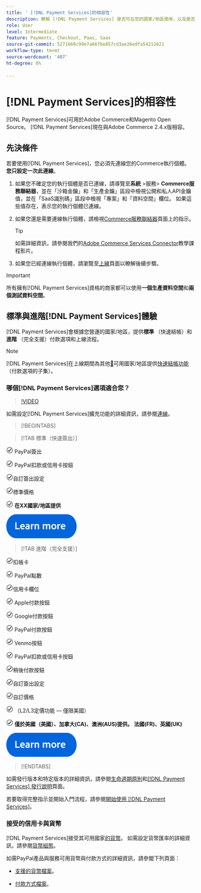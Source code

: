 ```yaml
---
title: ' [!DNL Payment Services]的相容性'
description: 瞭解 [!DNL Payment Services] 是否可在您的國家/地區使用，以及是否可與您的Adobe Commerce版本相容。
role: User
level: Intermediate
feature: Payments, Checkout, Paas, Saas
source-git-commit: 5271668c99e7a66fbe857cd3ae26edfa54211621
workflow-type: tm+mt
source-wordcount: '407'
ht-degree: 0%

---
```



# [!DNL Payment Services]的相容性

[!DNL Payment Services]可用於Adobe Commerce和Magento Open Source。 [!DNL Payment Services]現在與Adobe Commerce 2.4.x版相容。

## 先決條件

若要使用[!DNL Payment Services]，您必須先連線您的Commerce執行個體。 **您只設定一次此連線**。

1. 如果您不確定您的執行個體是否已連線，請導覽至&#x200B;**系統** >服務> **Commerce服務聯結器**，並在「沙箱金鑰」和「生產金鑰」區段中檢視公開和私人API金鑰值，並在「SaaS識別碼」區段中檢視「專案」和「資料空間」欄位。 如果這些值存在，表示您的執行個體已連線。

1. 如果您還是需要連線執行個體，請檢視[Commerce服務聯結器](../landing/saas.md)頁面上的指示。

   >[!TIP]
   >
   > 如需詳細資訊，請參閱我們的[Adobe Commerce Services Connector](https://experienceleague.adobe.com/en/docs/commerce-learn/tutorials/admin/adobe-commerce-services/configure-adobe-commerce-services-connector)教學課程影片。

1. 如果您已經連線執行個體，請瀏覽至[上線](onboard.md)頁面以瞭解後續步驟。

>[!IMPORTANT]
>
> 所有擁有[!DNL Payment Services]資格的商家都可以使用&#x200B;**一個生產資料空間**&#x200B;和&#x200B;**兩個測試資料空間**。

## 標準與進階[!DNL Payment Services]體驗

[!DNL Payment Services]會根據您營運的國家/地區，提供&#x200B;**標準** （快速結帳）和&#x200B;**進階** （完全支援）付款選項和上線流程。

>[!NOTE]
>
> [!DNL Payment Services]在上線期間為其他[&#128279;](../payment-services/production.md#complete-merchant-onboarding)可用國家/地區提供[快速結帳功能](../payment-services/payments-options.md) （付款選項的子集）。

### 哪個[!DNL Payment Services]選項適合您？

>[!VIDEO](https://video.tv.adobe.com/v/3447811)

如需設定[!DNL Payment Services]擴充功能的詳細資訊，請參閱[連線](connect.md)。

>[!BEGINTABS]

>[!TAB 標準（快速簽出）]

![簽出](assets/icon-check.png) PayPal簽出

![支票](assets/icon-check.png) PayPal扣款或信用卡按鈕

![檢查](assets/icon-check.png)自訂簽出設定

![check](assets/icon-check.png)標準價格

![檢查](assets/icon-check.png) **在XX國家/地區提供**

[![深入瞭解](assets/learn-more-button.svg)](onboard.md)

>[!TAB 進階（完全支援）]

![支票](assets/icon-check.png)扣帳卡

![支票](assets/icon-check.png) PayPal點數

![檢查](assets/icon-check.png)信用卡欄位

![支票](assets/icon-check.png) Apple付款按鈕

![支票](assets/icon-check.png) Google付款按鈕

![支票](assets/icon-check.png) PayPal付款按鈕

![check](assets/icon-check.png) Venmo按鈕

![支票](assets/icon-check.png) PayPal扣款或信用卡按鈕

![支票](assets/icon-check.png)稍後付款按鈕

![檢查](assets/icon-check.png)自訂簽出設定

![check](assets/icon-check.png)自訂價格

![檢查](assets/icon-check.png) （L2/L3定價功能 — 僅限美國）

![檢查](assets/icon-check.png) **僅於美國（美國）、加拿大(CA)、澳洲(AUS)提供。 法國(FR)、英國(UK)**

[![深入瞭解](assets/learn-more-button.svg)](onboard.md)

>[!ENDTABS]

如需發行版本和特定版本的詳細資訊，請參閱[生命週期原則](https://experienceleague.adobe.com/docs/commerce-operations/release/planning/lifecycle-policy.html)和[[!DNL Payment Services] 發行說明](release-notes.md)頁面。

若要取得完整指示並開始入門流程，請參閱[開始使用 [!DNL Payment Services]](onboard.md)。

### 接受的信用卡與貨幣

[!DNL Payment Services]接受其可用國家[的貨幣](#availability)。 如需設定貨幣匯率的詳細資訊，請參閱[貨幣組態](https://experienceleague.adobe.com/docs/commerce-admin/stores-sales/site-store/currency/currency-configuration.html)。

如需PayPal產品與服務可用貨幣與付款方式的詳細資訊，請參閱下列頁面：

* [支援的貨幣檔案](https://developer.paypal.com/docs/reports/reference/paypal-supported-currencies/)。

* [付款方式檔案](https://developer.paypal.com/docs/checkout/payment-methods/)。
